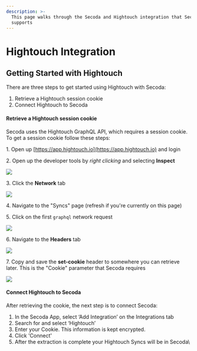 ```yaml
---
description: >-
  This page walks through the Secoda and Hightouch integration that Secoda
  supports
---
```


# Hightouch Integration

## **Getting Started with Hightouch** <a href="#h_3a4bfd6458" id="h_3a4bfd6458"></a>

There are three steps to get started using Hightouch with Secoda:

1. Retrieve a Hightouch session cookie
2. Connect Hightouch to Secoda

#### Retrieve a Hightouch session cookie <a href="#h_088224f7c9" id="h_088224f7c9"></a>

Secoda uses the Hightouch GraphQL API, which requires a session cookie. To get a session cookie follow these steps:

1\. Open up [https://app.hightouch.io](https://app.hightouch.io) and login

2\. Open up the developer tools by _right clicking_ and selecting **Inspect**

![](https://downloads.intercomcdn.com/i/o/446146255/56f44332f61ede10942b19e3/image.png)

3\. Click the **Network** tab

![](https://downloads.intercomcdn.com/i/o/446146891/30626a8d04b80620740149ce/image.png)

4\. Navigate to the "Syncs" page (refresh if you're currently on this page)

5\. Click on the first `graphql` network request

![](https://downloads.intercomcdn.com/i/o/446148444/54b2830bff8c65639f302730/image.png)

6\. Navigate to the **Headers** tab

![](https://downloads.intercomcdn.com/i/o/446148662/66635763842871aab522600e/image.png)

7\. Copy and save the **set-cookie** header to somewhere you can retrieve later. This is the "Cookie" parameter that Secoda requires

![](https://downloads.intercomcdn.com/i/o/446148976/78fdf9b19fef88249553d0f6/image.png)

#### **Connect Hightouch to Secoda** <a href="#h_276d2819e7" id="h_276d2819e7"></a>

After retrieving the cookie, the next step is to connect Secoda:

1. In the Secoda App, select ‘Add Integration’ on the Integrations tab
2. Search for and select ‘Hightouch’
3. Enter your Cookie. This information is kept encrypted.
4. Click 'Connect'
5. After the extraction is complete your Hightouch Syncs will be in Secoda\\

